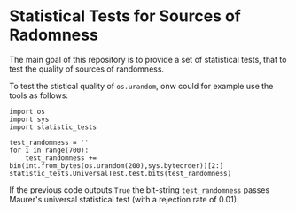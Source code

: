 # Statistical Tests for Sources of Radomness

The main goal of this repository is to provide a set of statistical tests, that to test the quality of sources of randomness.

To test the stistical quality of `os.urandom`, onw could for example use the tools as follows:

```
import os
import sys
import statistic_tests

test_randomness = ''
for i in range(700):
    test_randomness += bin(int.from_bytes(os.urandom(200),sys.byteorder))[2:]
statistic_tests.UniversalTest.test.bits(test_randomness)
```

If the previous code outputs `True` the bit-string `test_randomness` passes Maurer's universal statistical test (with a rejection rate of 0.01).
